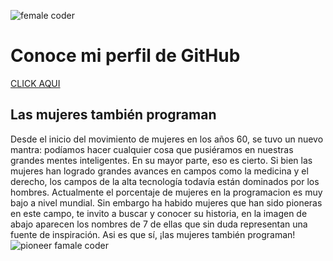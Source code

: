 ![female coder](https://wegate.eu/sites/default/files/shutterstock_606184016.jpg)
# Conoce mi perfil de GitHub
[CLICK AQUI](https://github.com/verohesa)
## Las mujeres también programan
Desde el inicio del movimiento de mujeres en los años 60, se tuvo un nuevo mantra: podíamos hacer cualquier cosa que pusiéramos en nuestras grandes mentes inteligentes. En su mayor parte, eso es cierto. Si bien las mujeres han logrado grandes avances en campos como la medicina y el derecho, los campos de la alta tecnología todavía están dominados por los hombres. Actualmente el porcentaje de mujeres en la programacion es muy bajo a nivel mundial. Sin embargo ha habido mujeres que han sido pioneras en este campo, te invito a buscar y conocer su historia, en la imagen de abajo aparecen los nombres de 7 de ellas que sin duda representan una fuente de inspiración. Asi es que sí, ¡las mujeres también programan!
![pioneer famale coder](https://images.ctfassets.net/yr4qj72ki4ky/legacyBlogPost13Image0/e47bfebfe6e6d8fd97f364ae0ecedca6/image-asset.jpeg)
